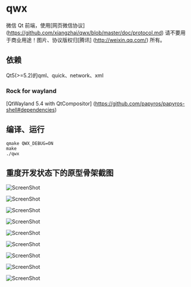 qwx
===

微信 Qt 前端，使用[网页微信协议] (https://github.com/xiangzhai/qwx/blob/master/doc/protocol.md) 请不要用于商业用途！图片、协议版权归[腾讯] (http://weixin.qq.com/) 所有。


## 依赖

Qt5(>=5.2)的qml、quick、network、xml 

### Rock for wayland 

[QtWayland 5.4 with QtCompositor] (https://github.com/papyros/papyros-shell#dependencies)


## 编译、运行

```
qmake QWX_DEBUG=ON
make
./qwx
```


## 重度开发状态下的原型骨架截图

![ScreenShot](https://raw.github.com/xiangzhai/qwx/master/doc/splash.png)

![ScreenShot](https://raw.github.com/xiangzhai/qwx/master/doc/login.png)

![ScreenShot](https://raw.github.com/xiangzhai/qwx/master/doc/wayland-screenshot.png)

![ScreenShot](https://raw.github.com/xiangzhai/qwx/master/doc/chat.png)

![ScreenShot](https://raw.github.com/xiangzhai/qwx/master/doc/wechat.png)

![ScreenShot](https://raw.github.com/xiangzhai/qwx/master/doc/contact.png)

![ScreenShot](https://raw.github.com/xiangzhai/qwx/master/doc/modcontact.png)

![ScreenShot](https://raw.github.com/xiangzhai/qwx/master/doc/qrcode-card.png)

![ScreenShot](https://raw.github.com/xiangzhai/qwx/master/doc/notify-send.png)
